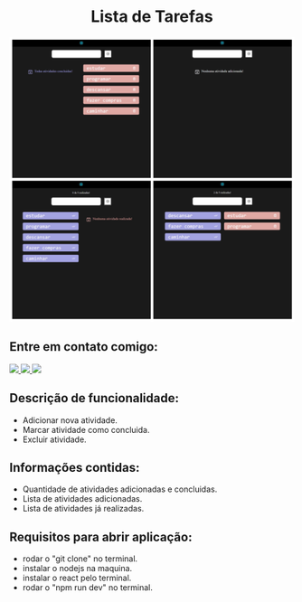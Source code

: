 <h1 align="center"> Lista de Tarefas </h1>

![Preview-Screens](https://github.com/glauber2k2/ListaDeTarefas/blob/main/view.jpg)

## Entre em contato comigo:

<div>
   
  <a href="https://www.linkedin.com/in/glauber-monteiro-40439b238/" target="_blank" rel="noopener noreferrer">
  <img src="https://img.shields.io/badge/-linkedin-orange.svg?style=for-the-badge&logo=linkedin&logoColor=white">
  </a>
  <a href="mailto:devglaubermonteiro@gmail.com" target="_blank" rel="noopener noreferrer">
  <img src="https://img.shields.io/badge/-gmail-orange?style=for-the-badge&logo=gmail&logoColor=white">
  </a>

  <a href="https://www.instagram.com/glauber.sm/" target="_blank" rel="noopener noreferrer">
  <img src="https://img.shields.io/badge/-instagram-orange.svg?style=for-the-badge&logo=Instagram&logoColor=white">
  </a>

  </div>

## Descrição de funcionalidade:
- Adicionar nova atividade.
- Marcar atividade como concluida.
- Excluir atividade.

## Informações contidas:
- Quantidade de atividades adicionadas e concluidas.
- Lista de atividades adicionadas.
- Lista de atividades já realizadas.

## Requisitos para abrir aplicação:
- rodar o "git clone" no terminal.
- instalar o nodejs na maquina.
- instalar o react pelo terminal.
- rodar o "npm run dev" no terminal.

